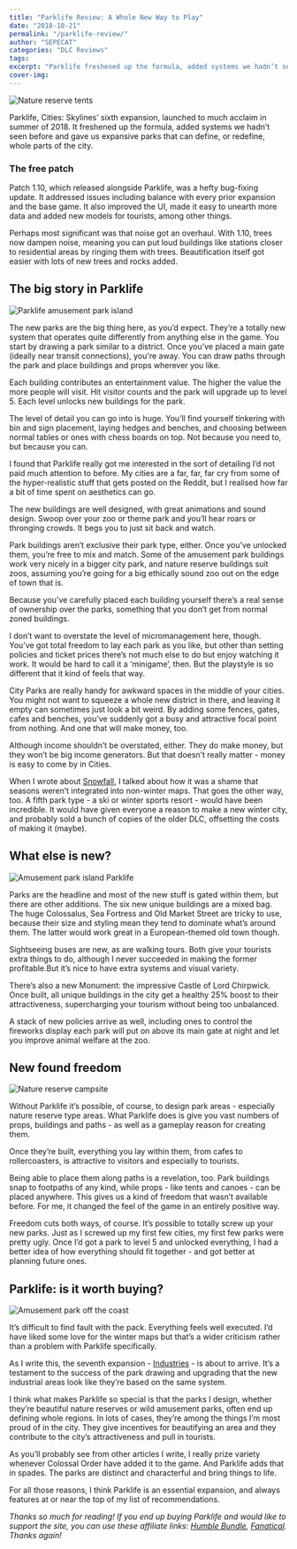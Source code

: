 ```yaml
---
title: "Parklife Review: A Whole New Way to Play"
date: "2018-10-21"
permalink: "/parklife-review/"
author: "SEPECAT"
categories: "DLC Reviews"
tags:
excerpt: "Parklife freshened up the formula, added systems we hadn’t seen before and gave us expansive parks that can define, or redefine, whole parts of the city." 
cover-img:
---
```


![Nature reserve tents](/images/nature-reserve-tents.jpg)

Parklife, Cities: Skylines’ sixth expansion, launched to much acclaim in summer of 2018. It freshened up the formula, added systems we hadn’t seen before and gave us expansive parks that can define, or redefine, whole parts of the city.

### The free patch

Patch 1.10, which released alongside Parklife, was a hefty bug-fixing update. It addressed issues including balance with every prior expansion and the base game. It also improved the UI, made it easy to unearth more data and added new models for tourists, among other things.

Perhaps most significant was that noise got an overhaul. With 1.10, trees now dampen noise, meaning you can put loud buildings like stations closer to residential areas by ringing them with trees. Beautification itself got easier with lots of new trees and rocks added.

## The big story in Parklife

![Parklife amusement park island](/images/amusement-park-island-night.jpg)

The new parks are the big thing here, as you’d expect. They’re a totally new system that operates quite differently from anything else in the game. You start by drawing a park similar to a district. Once you’ve placed a main gate (ideally near transit connections), you're away. You can draw paths through the park and place buildings and props wherever you like.

Each building contributes an entertainment value. The higher the value the more people will visit. Hit visitor counts and the park will upgrade up to level 5. Each level unlocks new buildings for the park.

The level of detail you can go into is huge. You’ll find yourself tinkering with bin and sign placement, laying hedges and benches, and choosing between normal tables or ones with chess boards on top. Not because you need to, but because you can.

I found that Parklife really got me interested in the sort of detailing I’d not paid much attention to before. My cities are a far, far, far cry from some of the hyper-realistic stuff that gets posted on the Reddit, but I realised how far a bit of time spent on aesthetics can go.

The new buildings are well designed, with great animations and sound design. Swoop over your zoo or theme park and you’ll hear roars or thronging crowds. It begs you to just sit back and watch.

Park buildings aren’t exclusive their park type, either. Once you’ve unlocked them, you’re free to mix and match. Some of the amusement park buildings work very nicely in a bigger city park, and nature reserve buildings suit zoos, assuming you’re going for a big ethically sound zoo out on the edge of town that is.

Because you’ve carefully placed each building yourself there’s a real sense of ownership over the parks, something that you don’t get from normal zoned buildings.

I don’t want to overstate the level of micromanagement here, though. You’ve got total freedom to lay each park as you like, but other than setting policies and ticket prices there’s not much else to do but enjoy watching it work. It would be hard to call it a ‘minigame’, then. But the playstyle is so different that it kind of feels that way.

City Parks are really handy for awkward spaces in the middle of your cities. You might not want to squeeze a whole new district in there, and leaving it empty can sometimes just look a bit weird. By adding some fences, gates, cafes and benches, you’ve suddenly got a busy and attractive focal point from nothing. And one that will make money, too.

Although income shouldn’t be overstated, either. They do make money, but they won’t be big income generators. But that doesn’t really matter - money is easy to come by in Cities.

When I wrote about [Snowfall](2018-09-19-snowfall-2018-review-worth-it.md), I talked about how it was a shame that seasons weren’t integrated into non-winter maps. That goes the other way, too. A fifth park type - a ski or winter sports resort - would have been incredible. It would have given everyone a reason to make a new winter city, and probably sold a bunch of copies of the older DLC, offsetting the costs of making it (maybe).

## What else is new?

![Amusement park island Parklife](/images/amusement-park-island-day.jpg)

Parks are the headline and most of the new stuff is gated within them, but there are other additions. The six new unique buildings are a mixed bag. The huge Colossalus, Sea Fortress and Old Market Street are tricky to use, because their size and styling mean they tend to dominate what’s around them. The latter would work great in a European-themed old town though.

Sightseeing buses are new, as are walking tours. Both give your tourists extra things to do, although I never succeeded in making the former profitable.But it’s nice to have extra systems and visual variety.

There’s also a new Monument: the impressive Castle of Lord Chirpwick. Once built, all unique buildings in the city get a healthy 25% boost to their attractiveness, supercharging your tourism without being too unbalanced.

A stack of new policies arrive as well, including ones to control the fireworks display each park will put on above its main gate at night and let you improve animal welfare at the zoo.

## New found freedom

![Nature reserve campsite](/images/nature-reserve-campsite.jpg)

Without Parklife it’s possible, of course, to design park areas - especially nature reserve type areas. What Parklife does is give you vast numbers of props, buildings and paths - as well as a gameplay reason for creating them.

Once they’re built, everything you lay within them, from cafes to rollercoasters, is attractive to visitors and especially to tourists.

Being able to place them along paths is a revelation, too. Park buildings snap to footpaths of any kind, while props - like tents and canoes - can be placed anywhere. This gives us a kind of freedom that wasn’t available before. For me, it changed the feel of the game in an entirely positive way.

Freedom cuts both ways, of course. It’s possible to totally screw up your new parks. Just as I screwed up my first few cities, my first few parks were pretty ugly. Once I’d got a park to level 5 and unlocked everything, I had a better idea of how everything should fit together - and got better at planning future ones.

## Parklife: is it worth buying?

![Amusement park off the coast](/images/amusement-park-offshore.jpg)

It’s difficult to find fault with the pack. Everything feels well executed. I’d have liked some love for the winter maps but that’s a wider criticism rather than a problem with Parklife specifically.

As I write this, the seventh expansion - [Industries](2018-10-13-industries-expansion-preview.md) - is about to arrive. It’s a testament to the success of the park drawing and upgrading that the new industrial areas look like they’re based on the same system.

I think what makes Parklife so special is that the parks I design, whether they’re beautiful nature reserves or wild amusement parks, often end up defining whole regions. In lots of cases, they’re among the things I’m most proud of in the city. They give incentives for beautifying an area and they contribute to the city’s attractiveness and pull in tourists. 

As you’ll probably see from other articles I write, I really prize variety whenever Colossal Order have added it to the game. And Parklife adds that in spades. The parks are distinct and characterful and bring things to life.

For all those reasons, I think Parklife is an essential expansion, and always features at or near the top of my list of recommendations.

*Thanks so much for reading! If you end up buying Parklife and would like to support the site, you can use these affiliate links: [Humble Bundle](https://www.humblebundle.com/store/cities-skylines-parklife?partner=twcb), [Fanatical](http://www.anrdoezrs.net/links/8883448/type/dlg/https://www.fanatical.com/en/dlc/cities-skylines-parklife). Thanks again!*